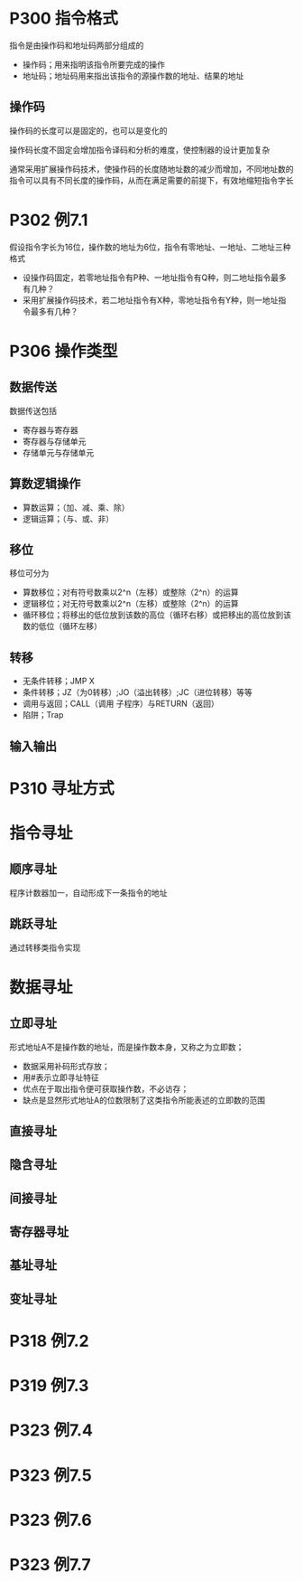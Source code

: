 # P300 指令格式
指令是由操作码和地址码两部分组成的
* 操作码；用来指明该指令所要完成的操作
* 地址码；地址码用来指出该指令的源操作数的地址、结果的地址

## 操作码
操作码的长度可以是固定的，也可以是变化的

操作码长度不固定会增加指令译码和分析的难度，使控制器的设计更加复杂

通常采用扩展操作码技术，使操作码的长度随地址数的减少而增加，不同地址数的指令可以具有不同长度的操作码，从而在满足需要的前提下，有效地缩短指令字长

# P302 例7.1
假设指令字长为16位，操作数的地址为6位，指令有零地址、一地址、二地址三种格式
* 设操作码固定，若零地址指令有P种、一地址指令有Q种，则二地址指令最多有几种？
* 采用扩展操作码技术，若二地址指令有X种，零地址指令有Y种，则一地址指令最多有几种？

# P306 操作类型
## 数据传送
数据传送包括
* 寄存器与寄存器
* 寄存器与存储单元
* 存储单元与存储单元

## 算数逻辑操作
* 算数运算；（加、减、乘、除）
* 逻辑运算；（与、或、非）

## 移位
移位可分为
* 算数移位；对有符号数乘以2^n（左移）或整除（2^n）的运算
* 逻辑移位；对无符号数乘以2^n（左移）或整除（2^n）的运算
* 循环移位；将移出的低位放到该数的高位（循环右移）或把移出的高位放到该数的低位（循环左移）
## 转移
* 无条件转移；JMP X
* 条件转移；JZ（为0转移）;JO（溢出转移）;JC（进位转移）等等
* 调用与返回；CALL（调用 子程序）与RETURN（返回）
* 陷阱；Trap
## 输入输出

# P310 寻址方式
# 指令寻址
## 顺序寻址
程序计数器加一，自动形成下一条指令的地址
## 跳跃寻址
通过转移类指令实现

# 数据寻址
## 立即寻址
形式地址A不是操作数的地址，而是操作数本身，又称之为立即数；

* 数据采用补码形式存放；
* 用#表示立即寻址特征
* 优点在于取出指令便可获取操作数，不必访存；
* 缺点是显然形式地址A的位数限制了这类指令所能表述的立即数的范围

## 直接寻址
## 隐含寻址
## 间接寻址
## 寄存器寻址
## 基址寻址
## 变址寻址


# P318 例7.2
# P319 例7.3
# P323 例7.4
# P323 例7.5
# P323 例7.6
# P323 例7.7